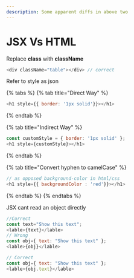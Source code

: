 ```yaml
---
description: Some apparent diffs in above two
---
```


# JSX Vs HTML

Replace **class** with **className**

```javascript
<div className="table"></div> // correct
```

Refer to style as json

{% tabs %}
{% tab title="Direct Way" %}
```javascript
<h1 style={{ border: '1px solid'}}></h1>
```
{% endtab %}

{% tab title="Indirect Way" %}
```javascript
const customStyle = { border: '1px solid' };
<h1 style={customStyle}></h1>
```
{% endtab %}

{% tab title="Convert hyphen to camelCase" %}
```javascript
// as opposed background-color in html/css 
<h1 style={{ backgroundColor : 'red'}}></h1>
```
{% endtab %}
{% endtabs %}

JSX cant read an object directly

```javascript
//Correct
const text="Show this text";
<lable>{text}</lable>
// Wrong
const obj={ text: "Show this text" };
<lable>{obj}</lable>

// Correct
const obj={ text: "Show this text" };
<lable>{obj.text}</lable>
```

